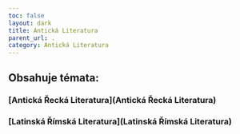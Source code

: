 ```yaml
---
toc: false
layout: dark
title: Antická Literatura 
parent_url: . 
category: Antická Literatura 
---
```


## Obsahuje témata: 

### <span class="goldA">[Antická Řecká Literatura](Antická Řecká Literatura)</span> 

### <span class="goldA">[Latinská Římská Literatura](Latinská Římská Literatura)</span> 
